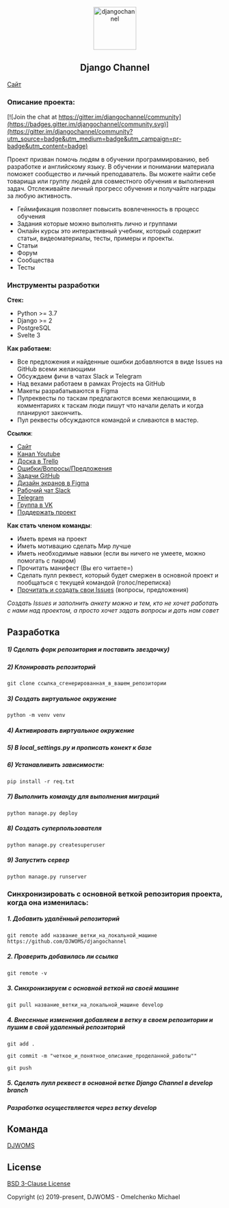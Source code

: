 <p align="center">
    <a href="https://djangochannel.com" target="_blank" rel="noopener noreferrer">
        <img width="100" src="docs/_static/logo.png" title="djangochannel">
    </a>
</p>

<h2 align="center">Django Channel</h2>

[Сайт](https://djangochannel.com)

### Описание проекта:

[![Join the chat at https://gitter.im/djangochannel/community](https://badges.gitter.im/djangochannel/community.svg)](https://gitter.im/djangochannel/community?utm_source=badge&utm_medium=badge&utm_campaign=pr-badge&utm_content=badge)

Проект призван помочь людям в обучении программированию, веб разработке и английскому языку.
В обучении и понимании материала поможет сообщество и личный преподаватель.
Вы можете найти себе товарища или группу людей для совместного обучения и выполнения задач.
Отслеживайте личный прогресс обучения и получайте награды за любую активность.

- Геймификация позволяет повысить вовлеченность в процесс обучения 
- Задания которые можно выполнять лично и группами
- Онлайн курсы это интерактивный учебник, который содержит статьи, видеоматериалы, тесты, примеры и проекты.
- Статьи 
- Форум
- Сообщества
- Тесты

### Инструменты разработки

**Стек:**
- Python >= 3.7
- Django >= 2
- PostgreSQL
- Svelte 3

**Как работаем:**
- Все предложения и найденные ошибки добавляются в виде Issues на GitHub всеми желающими
- Обсуждаем фичи в чатах Slack и Telegram
- Над вехами работаем в рамках Projects на GitHub
- Макеты разрабатываются в Figma
- Пулреквесты по таскам предлагаются всеми желающими, в комментариях к таскам люди пишут что начали делать и когда планируют закончить.
- Пул реквесты обсуждаются командой и сливаются в мастер.

**Ссылки**:
- [Сайт](https://djangochannel.com)
- [Канал Youtube](https://www.youtube.com/channel/UC_hPYclmFCIENpMUHpPY8FQ?view_as=subscriber)
- [Доска в Trello](https://trello.com/b/EZzcxWb1/djangochannel)
- [Ошибки/Вопросы/Предложения](https://github.com/DJWOMS/djangochannel/issues)
- [Задачи GitHub](https://github.com/DJWOMS/djangochannel/projects/1)
- [Дизайн экранов в Figma](https://www.figma.com/file/NuuLxaWVtab9X3GjiieTT3/DS-groups?node-id=94%3A80)
- [Рабочий чат Slack](https://goo-gl.su/DemLTTGJ)
- [Telegram](https://t.me/trueDjangoChannel)
- [Группа в VK](https://vk.com/djangochannel)
- [Поддержать проект](https://donatepay.ru/don/186076)

**Как стать членом команды**:
- Иметь время на проект
- Иметь мотивацию сделать Мир лучше
- Иметь необходимые навыки (если вы ничего не умеете, можно помогать с пиаром)
- Прочитать манифест (Вы его читаете=)
- Сделать пулл реквест, который будет смержен в основной проект и пообщаться с текущей командой (голос/переписка)
- [Прочитать и создать свои Issues](https://github.com/DJWOMS/djangochannel/issues) (вопросы, предложения)

*Создать Issues и заполнить анкету можно и тем, кто не хочет работать с нами над проектом, а просто хочет задать вопросы и дать нам совет*

## Разработка

##### 1) Сделать форк репозитория и поставить звездочку)

##### 2) Клонировать репозиторий

    git clone ссылка_сгенерированная_в_вашем_репозитории

##### 3) Создать виртуальное окружение

    python -m venv venv
    
##### 4) Активировать виртуальное окружение

##### 5) В local_settings.py и прописать конект к базе

##### 6) Устанавливить зависимости:

    pip install -r req.txt

##### 7) Выполнить команду для выполнения миграций

    python manage.py deploy
    
##### 8) Создать суперпользователя

    python manage.py createsuperuser
    
##### 9) Запустить сервер

    python manage.py runserver


### Синхронизировать с основной веткой репозитория проекта, когда она изменилась:


##### 1. Добавить удалённый репозиторий

    git remote add название_ветки_на_локальной_машине https://github.com/DJWOMS/djangochannel

##### 2. Проверить добавилась ли ссылка

    git remote -v

##### 3. Синхронизируем с основной веткой на своей машине

    git pull название_ветки_на_локальной_машине develop

##### 4. Внесенные изменения добавляем в ветку в своем репозитории и пушим в свой удаленный репозиторий

    git add .

    git commit -m "четкое_и_понятное_описание_проделанной_работы""

    git push

##### 5. Сделать пулл реквест в основной ветке Django Channel в develop branch

##### Разработка осуществляется через ветку develop

## Команда

[DJWOMS](https://github.com/DJWOMS) 

## License

[BSD 3-Clause License](https://opensource.org/licenses/BSD-3-Clause)

Copyright (c) 2019-present, DJWOMS - Omelchenko Michael



